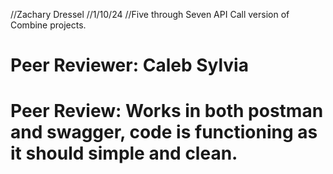 //Zachary Dressel
//1/10/24
//Five through Seven API Call version of Combine projects.
# Peer Reviewer: Caleb Sylvia
# Peer Review: Works in both postman and swagger, code is functioning as it should simple and clean.
